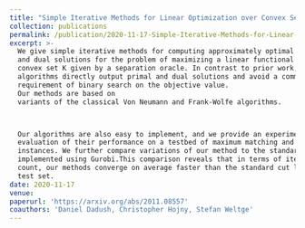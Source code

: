 ```yaml
---
title: "Simple Iterative Methods for Linear Optimization over Convex Sets"
collection: publications
permalink: /publication/2020-11-17-Simple-Iterative-Methods-for-Linear-Optimization-over-Convex-Sets
excerpt: >-
  We give simple iterative methods for computing approximately optimal primal
  and dual solutions for the problem of maximizing a linear functional over a
  convex set K given by a separation oracle. In contrast to prior work, our
  algorithms directly output primal and dual solutions and avoid a common
  requirement of binary search on the objective value.
  Our methods are based on
  variants of the classical Von Neumann and Frank-Wolfe algorithms.



  Our algorithms are also easy to implement, and we provide an experimental
  evaluation of their performance on a testbed of maximum matching and stable set
  instances. We further compare variations of our method to the standard cut loop
  implemented using Gurobi.This comparison reveals that in terms of iteration
  count, our methods converge on average faster than the standard cut loop on our
  test set.
date: 2020-11-17
venue:
paperurl: 'https://arxiv.org/abs/2011.08557'
coauthors: 'Daniel Dadush, Christopher Hojny, Stefan Weltge'
---
```

